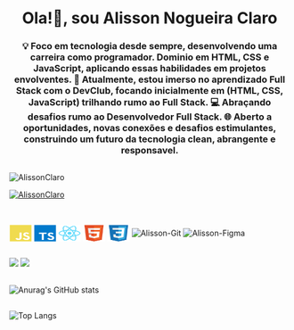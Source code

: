 <h1 align="center">Ola!👋, sou Alisson Nogueira Claro</h1>
<h3 align="center">💡 Foco em tecnologia desde sempre, desenvolvendo uma carreira como programador. Dominio em HTML, CSS e JavaScript, aplicando essas habilidades em projetos envolventes. 
  🚀 Atualmente, estou imerso no aprendizado Full Stack com o DevClub, focando inicialmente em (HTML, CSS, JavaScript) trilhando rumo ao Full Stack. 
  💻 Abraçando desafios rumo ao Desenvolvedor Full Stack. 
  🌐 Aberto a oportunidades, novas conexões e desafios estimulantes, construindo um futuro da tecnologia clean, abrangente e responsavel.</h3>

##

<p align="left"> <img src="https://komarev.com/ghpvc/?username=AlissonClaro&label=Profile%20views&color=0e75b6&style=flat" alt="AlissonClaro" /> </p>

<p align="left"> <a href="https://github.com/ryo-ma/github-profile-trophy"><img src="https://github-profile-trophy.vercel.app/?username=AlissonClaro" alt="AlissonClaro"  /></a> </p>

##

<div style="display: inline_block"><br>
  <img align="center" alt="Alisson-Js" height="30" width="40" src="https://raw.githubusercontent.com/devicons/devicon/master/icons/javascript/javascript-plain.svg">
  <img align="center" alt="Alisson-Ts" height="30" width="40" src="https://raw.githubusercontent.com/devicons/devicon/master/icons/typescript/typescript-plain.svg">
  <img align="center" alt="Alisson-React" height="30" width="40" src="https://raw.githubusercontent.com/devicons/devicon/master/icons/react/react-original.svg">
  <img align="center" alt="Alisson-HTML" height="30" width="40" src="https://raw.githubusercontent.com/devicons/devicon/master/icons/html5/html5-original.svg">
  <img align="center" alt="Alisson-CSS" height="30" width="40" src="https://raw.githubusercontent.com/devicons/devicon/master/icons/css3/css3-original.svg">
  <img align="center" alt="Alisson-Git" height="30" width="40" src="https://www.vectorlogo.zone/logos/git-scm/git-scm-icon.svg">
  <img align="center" alt="Alisson-Figma" height="30" width="40" src="https://www.vectorlogo.zone/logos/figma/figma-icon.svg">
</div>

##

<div> 
  <a href = "mailto:allclaro@live.com"><img src="https://img.shields.io/badge/Microsoft_Outlook-0078D4?style=for-the-badge&logo=microsoft-outlook&logoColor=white" target="_blank"></a>
  <a href="https://www.linkedin.com/in/alissonclaro/" target="_blank"><img src="https://img.shields.io/badge/-LinkedIn-%230077B5?style=for-the-badge&logo=linkedin&logoColor=white" target="_blank"></a> 
  
</div>

##

![Anurag's GitHub stats](https://github-readme-stats.vercel.app/api?username=AlissonClaro&show_icons=true&theme=transparent)

##

![Top Langs](https://github-readme-stats.vercel.app/api/top-langs/?username=AlissonClaro&layout=compact&theme=transparent)

